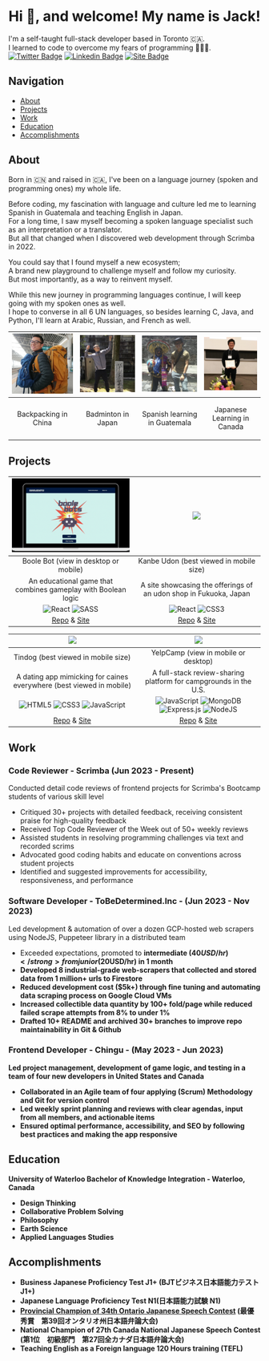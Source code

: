 <h1 align="center">Hi 👋, and welcome! My name is Jack!</h1>

I'm a self-taught full-stack developer based in Toronto 🇨🇦. </br>
I learned to code to overcome my fears of programming 👨🏻‍💻. </br>
[![Twitter Badge](https://img.shields.io/badge/X-000000?style=for-the-badge&logo=x&logoColor=white)](https://twitter.com/li_jack0707) 
[![Linkedin Badge](https://img.shields.io/badge/LinkedIn-0077B5?style=for-the-badge&logo=linkedin&logoColor=white)](https://www.linkedin.com/in/jackli0707/)
[![Site Badge](https://img.shields.io/badge/website-000000?style=for-the-badge&logo=About.me&logoColor=white)](https://jack-codes.netlify.app/)

## Navigation
- [About](#about)
- [Projects](#projects)
- [Work](#work)
- [Education](#education)
- [Accomplishments](#Accomplishments)


## About
Born in 🇨🇳 and raised in 🇨🇦, I've been on a language journey (spoken and programming ones) my whole life. </br>

Before coding, my fascination with language and culture led me to learning Spanish in Guatemala and teaching English in Japan. </br>
For a long time, I saw myself becoming a spoken language specialist such as an interpretation or a translator. </br>
But all that changed when I discovered web development through Scrimba in 2022. </br>

You could say that I found myself a new ecosystem; </br>
A brand new playground to challenge myself and follow my curiosity. </br>
But most importantly, as a way to reinvent myself.

While this new journey in programming languages continue, I will keep going with my spoken ones as well. </br>
I hope to converse in all 6 UN languages, so besides learning C, Java, and Python, I'll learn at Arabic, Russian, and French as well.

|<img src="https://raw.githubusercontent.com/jackli921/jackli921/main/backpacking.jpg" width="250">|<img src="https://github.com/jackli921/jackli921/blob/main/badminton.jpg?raw=true" width="250">|<img src="https://github.com/jackli921/jackli921/blob/main/guatemala.jpg?raw=true" width="250">|<img src="https://github.com/jackli921/jackli921/blob/main/japanese.jpg?raw=true" width="250">
|------------|-------------|-------------|-------------|
| <p align="center">Backpacking in China</p>|<p align="center"> Badminton in Japan</p> | <p align="center">Spanish learning in Guatemala</p> | <p align="center">Japanese Learning in Canada</p> |

## Projects

| <img src="https://github.com/jackli921/jackli921/blob/main/Boolebots.gif?raw=true" width="350"> | <img src="https://github.com/jackli921/jackli921/blob/main/Kanbe.gif?raw=true" width="350"> |
| :------------: | :-------------: |
| Boole Bot (view in desktop or mobile) | Kanbe Udon (best viewed in mobile size) | 
| An educational game that combines gameplay with Boolean logic | A site showcasing the offerings of an udon shop in Fukuoka, Japan|
| ![React](https://img.shields.io/badge/react-%2320232a.svg?style=for-the-badge&logo=react&logoColor=%2361DAFB) ![SASS](https://img.shields.io/badge/SASS-hotpink.svg?style=for-the-badge&logo=SASS&logoColor=white) | ![React](https://img.shields.io/badge/react-%2320232a.svg?style=for-the-badge&logo=react&logoColor=%2361DAFB) ![CSS3](https://img.shields.io/badge/css3-%231572B6.svg?style=for-the-badge&logo=css3&logoColor=white)|
|[Repo](https://github.com/chingu-voyages/v44-tier2-team-24) & [Site](https://boolebots.netlify.app/) | [Repo](https://github.com/jackli921/Kanbei-Udon) & [Site](https://kanbei-udon-jack.netlify.app/)|

| <img src="https://github.com/jackli921/jackli921/blob/main/Tindog.gif?raw=true" width="350"> | <img src="https://github.com/jackli921/jackli921/blob/main/YelpCamp.gif?raw=true" width="350">|
| :------------: | :-------------: |
| Tindog (best viewed in mobile size) | YelpCamp (view in mobile or desktop) | 
| A dating app mimicking for caines everywhere (best viewed in mobile) | A full-stack review-sharing platform for campgrounds in the U.S.|
| ![HTML5](https://img.shields.io/badge/html5-%23E34F26.svg?style=for-the-badge&logo=html5&logoColor=white) ![CSS3](https://img.shields.io/badge/css3-%231572B6.svg?style=for-the-badge&logo=css3&logoColor=white) ![JavaScript](https://img.shields.io/badge/javascript-%23323330.svg?style=for-the-badge&logo=javascript&logoColor=%23F7DF1E) | ![JavaScript](https://img.shields.io/badge/javascript-%23323330.svg?style=for-the-badge&logo=javascript&logoColor=%23F7DF1E) ![MongoDB](https://img.shields.io/badge/MongoDB-%234ea94b.svg?style=for-the-badge&logo=mongodb&logoColor=white) ![Express.js](https://img.shields.io/badge/express.js-%23404d59.svg?style=for-the-badge&logo=express&logoColor=%2361DAFB) ![NodeJS](https://img.shields.io/badge/node.js-6DA55F?style=for-the-badge&logo=node.js&logoColor=white)|
|[Repo](https://github.com/jackli921/Tindog-Dog-Dating-App) & [Site](https://tindog-jack.netlify.app/) | [Repo](https://github.com/jackli921/yelp-camp) & [Site](https://talented-seal-fez.cyclic.app/)|

## Work 

### Code Reviewer - Scrimba (Jun 2023 - Present)
Conducted detail code reviews of frontend projects for Scrimba's Bootcamp students of various skill level
- Critiqued 30+ projects with detailed feedback, receiving consistent praise for high-quality feedback
- Received Top Code Reviewer of the Week out of 50+ weekly reviews
- Assisted students in resolving programming challenges via text and recorded scrims
- Advocated good coding habits and educate on conventions across student projects
- Identified and suggested improvements for accessibility, responsiveness, and performance

### Software Developer - ToBeDetermined.Inc - (Jun 2023 - Nov 2023) 
Led development & automation of over a dozen GCP-hosted web scrapers using NodeJS, Puppeteer library in a distributed team
- Exceeded expectations, promoted to <strong> intermediate ($40USD/hr) </strong> from junior ($20USD/hr) in 1 month
- Developed <strong>8</strong> industrial-grade web-scrapers that collected and stored data from <strong> 1 million+ </strong> urls to Firestore
- Reduced development cost <strong>($5k+)</strong> through fine tuning and automating data scraping process on Google Cloud VMs
- Increased collectible data quantity by <strong>100+ fold/page</strong> while reduced failed scrape attempts from 8% to <strong>under 1%</strong>
- Drafted <strong>10+</strong> README and archived <strong>30+</strong> branches to improve repo maintainability in Git & Github

### Frontend Developer - Chingu - (May 2023 - Jun 2023)
Led project management, development of game logic, and testing in a team of four new developers in United States and Canada
- Collaborated in an Agile team of four applying (Scrum) Methodology and Git for version control
- Led weekly sprint planning and reviews with clear agendas, input from all members, and actionable items
- Ensured optimal performance, accessibility, and SEO by following best practices and making the app responsive

## Education 
University of Waterloo
Bachelor of Knowledge Integration - Waterloo, Canada
- Design Thinking
- Collaborative Problem Solving
- Philosophy
- Earth Science
- Applied Languages Studies

## Accomplishments
- Business Japanese Proficiency Test J1+ (BJTビジネス日本語能力テスト J1+)
- Japanese Language Proficiency Test N1(日本語能力試験 N1)
- [Provincial Champion of 34th Ontario Japanese Speech Contest](https://www.youtube.com/watch?v=tGrz8yKtzIw&list=PLHWuZ9otK00L59a0i8ZrWc8PzMDNEd47G) (最優秀賞　第39回オンタリオ州日本語弁論大会)
- National Champion of 27th Canada National Japanese Speech Contest (第1位　初級部門　第27回全カナダ日本語弁論大会)
- Teaching English as a Foreign language 120 Hours training (TEFL) 

